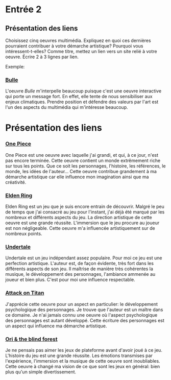 # Entrée 2
## Présentation des liens
Choisissez cinq oeuvres multimédia. Expliquez en quoi ces dernières pourraient contribuer à votre démarche artistique? Pourquoi vous intéressent-t-elles? Comme titre, mettez un lien vers un site relié à votre oeuvre. Écrire 2 à 3 lignes par lien.

Exemple: 
### [Bulle](https://www.onf.ca/interactif/bulle/) 
L'oeuvre *Bulle* m'interpelle beaucoup puisque c'est une oeuvre interactive qui porte un message fort. En effet, elle tente de nous sensibiliser aux enjeux climatiques. Prendre position et défendre des valeurs par l'art est l'un des aspects du multimédia qui m'intéresse beaucoup. 


# Présentation des liens 

### [One Piece](https://fr.wikipedia.org/wiki/One_Piece)
One Piece est une oeuvre avec laquelle j'ai grandi, et qui, à ce jour, n'est pas encore terminée. Cette oeuvre contient un monde extrêmement riche sur tous les points. Que ce soit les personnages, l'histoire, les références, le monde, les idées de l'auteur... Cette oeuvre contribue grandement à ma démarche artistique car elle influence mon imagination ainsi que ma créativité.  

### [Elden Ring](https://en.wikipedia.org/wiki/Elden_Ring) 
Elden Ring est un jeu que je suis encore entrain de découvrir. Malgré le peu de temps que j'ai consacré au jeu pour l'instant, j'ai déjà été marqué par les nombreux et différents aspects du jeu. La direction artistique de cette oeuvre est une grande réussite. L'immersion que le jeu procure au joueur est non négligeable. Cette oeuvre m'a influencée artistiquement sur de nombreux points.

### [Undertale](https://fr.wikipedia.org/wiki/Undertale) 
Undertale est un jeu indépendant assez populaire. Pour moi ce jeu est une perfection artistique. L'auteur est, de façon évidente, très fort dans les différents aspects de son jeu. Il maîtrise de manière très cohérentes la musique, le développement des personnages, l'ambiance ammenée au joueur et bien plus. C'est pour moi une influence respectable.    

### [Attack on Titan](https://fr.wikipedia.org/wiki/L%27Attaque_des_Titans)
J'apprécie cette oeuvre pour un aspect en particulier: le développement psychologique des personnages. Je trouve que l'auteur est un maître dans ce domaine. Je n'ai jamais connu une oeuvre où l'aspect psychologique des personnages est autant développé. Cette écriture des personnages est un aspect qui influence ma démarche artistique.

### [Ori & the blind forest](https://en.wikipedia.org/wiki/Ori_and_the_Blind_Forest) 
Je ne pensais pas aimer les jeux de plateforme avant d'avoir joué à ce jeu. L'histoire du jeu est une grande réussite. Les émotions transmises par l'expérience, l'immersion et la musique de cette oeuvre sont inoubliables. Cette oeuvre à changé ma vision de ce que sont les jeux en général: bien plus qu'un simple divertissement.   

